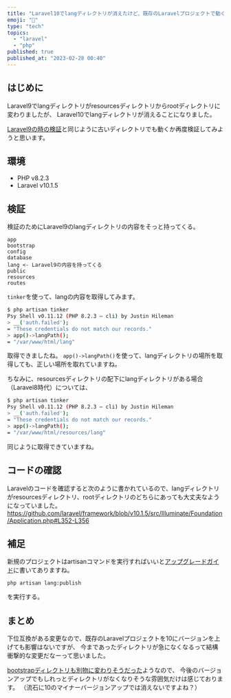 ```yaml
---
title: "Laravel10でlangディレクトリが消えたけど、既存のLaravelプロジェクトで動くか確認した"
emoji: "💬"
type: "tech"
topics:
  - "laravel"
  - "php"
published: true
published_at: "2023-02-28 00:40"
---
```


## はじめに

Laravel9でlangディレクトリがresourcesディレクトリからrootディレクトリに変わりましたが、
Laravel10でlangディレクトリが消えることになりました。

[Laravel9の時の検証](https://zenn.dev/naopusyu/articles/35d6fccc884f27)と同じように古いディレクトリでも動くか再度検証してみようと思います。

## 環境

- PHP v8.2.3
- Laravel v10.1.5

## 検証

検証のためにLaravel9のlangディレクトリの内容をそっと持ってくる。

```
app
bootstrap
config
database
lang <- Laravel9の内容を持ってくる
public
resources
routes
```

`tinker`を使って、langの内容を取得してみます。

```bash
$ php artisan tinker
Psy Shell v0.11.12 (PHP 8.2.3 — cli) by Justin Hileman
> __('auth.failed');
= "These credentials do not match our records."
> app()->langPath();
= "/var/www/html/lang"
```

取得できましたね。
`app()->langPath()`を使って、langディレクトリの場所を取得しても、正しい場所を取れていますね。

ちなみに、resourcesディレクトリの配下にlangディレクトリがある場合（Laravel8時代）については、

```bash
$ php artisan tinker
Psy Shell v0.11.12 (PHP 8.2.3 — cli) by Justin Hileman
> __('auth.failed');
= "These credentials do not match our records."
> app()->langPath();
= "/var/www/html/resources/lang"
```

同じように取得できていますね。

## コードの確認

Laravelのコードを確認すると次のように書かれているので、langディレクトリがresourcesディレクトリ、rootディレクトリのどちらにあっても大丈夫なようになっていました。
https://github.com/laravel/framework/blob/v10.1.5/src/Illuminate/Foundation/Application.php#L352-L356

## 補足

新規のプロジェクトはartisanコマンドを実行すればいいと[アップグレードガイド](https://laravel.com/docs/10.x/upgrade#language-directory)に書いてありますね。

```
php artisan lang:publish
```
を実行する。

## まとめ

下位互換がある変更なので、既存のLaravelプロジェクトを10にバージョンを上げても影響はないですが、
今まであったディレクトリが急になくなるって結構衝撃的な変更だなーって思いました。

[bootstrapディレクトリも別物に変わりそうだった](https://github.com/laravel/laravel/pull/6091)ようなので、
今後のバージョンアップでもしれっとディレクトリがなくなりそうな雰囲気だけは感じております。
（流石に10のマイナーバージョンアップでは消えないですよね？）